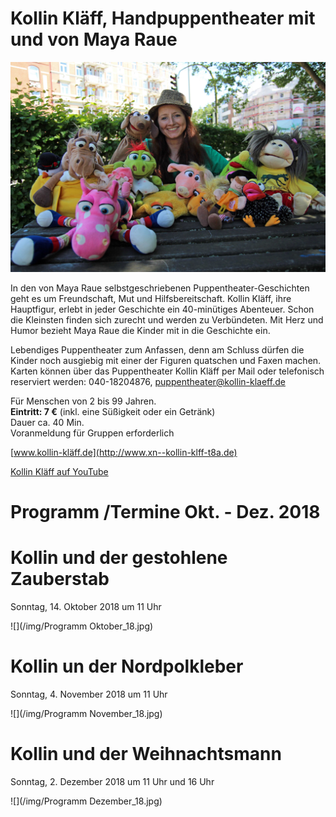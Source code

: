# Kollin Kläff, Handpuppentheater mit und von Maya Raue

![](/img/Maya_17.jpg)

In den von Maya Raue selbstgeschriebenen Puppentheater-Geschichten geht
es um Freundschaft, Mut und Hilfsbereitschaft. Kollin Kläff, ihre
Hauptfigur, erlebt in jeder Geschichte ein 40-minütiges Abenteuer. Schon
die Kleinsten finden sich zurecht und werden zu Verbündeten. Mit Herz
und Humor bezieht Maya Raue die Kinder mit in die Geschichte ein.

Lebendiges Puppentheater zum Anfassen, denn am Schluss dürfen die Kinder
noch ausgiebig mit einer der Figuren quatschen und Faxen machen. Karten
können über das Puppentheater Kollin Kläff per Mail oder telefonisch
reserviert werden: 040-18204876, <puppentheater@kollin-klaeff.de>

Für Menschen von 2 bis 99 Jahren.  
**Eintritt: 7 €** (inkl. eine Süßigkeit oder ein Getränk)  
Dauer ca. 40 Min.  
Voranmeldung für Gruppen erforderlich

[www.kollin-kläff.de](http://www.xn--kollin-klff-t8a.de)

[Kollin Kläff auf YouTube](https://www.youtube.com/watch?v=sUu6ZtIaJ5Y)




# Programm /Termine Okt. - Dez. 2018




# Kollin und der gestohlene Zauberstab
Sonntag, 14. Oktober 2018 um 11 Uhr 

![](/img/Programm Oktober_18.jpg)




# Kollin un der Nordpolkleber
Sonntag, 4. November 2018 um 11 Uhr
 
![](/img/Programm November_18.jpg)




# Kollin und der Weihnachtsmann
Sonntag, 2. Dezember 2018 um 11 Uhr und 16 Uhr

![](/img/Programm Dezember_18.jpg)




